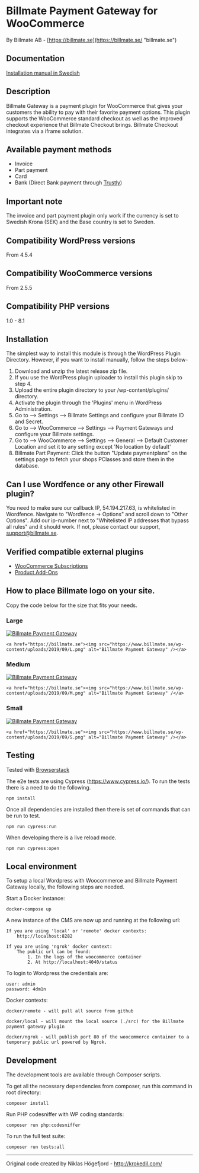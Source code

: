 # Billmate Payment Gateway for WooCommerce
By Billmate AB - [https://billmate.se](https://billmate.se/ "billmate.se")

## Documentation

[Installation manual in Swedish](https://support.billmate.se/hc/sv/sections/360002286018-WooCommerce-Billmate-CustomPay)

## Description 
Billmate Gateway is a payment plugin for WooCommerce that gives your customers the ability to pay with their favorite payment options. This plugin supports the WooCommerce standard checkout as well as the improved checkout experience that Billmate Checkout brings. Billmate Checkout integrates via a iframe solution.

## Available payment methods
* Invoice
* Part payment
* Card
* Bank (Direct Bank payment through [Trustly](https://www.trustly.com))

## Important note
The invoice and part payment plugin only work if the currency is set to Swedish Krona (SEK) and the Base country is set to Sweden.

## Compatibility WordPress versions
From 4.5.4

## Compatibility WooCommerce versions
From 2.5.5

## Compatibility PHP versions
1.0 - 8.1

## Installation
The simplest way to install this module is through the WordPress Plugin Directory. However, if you want to install manually, follow the steps below-
1. Download and unzip the latest release zip file.
2. If you use the WordPress plugin uploader to install this plugin skip to step 4.
3. Upload the entire plugin directory to your /wp-content/plugins/ directory.
4. Activate the plugin through the 'Plugins' menu in WordPress Administration.
5. Go to --> Settings --> Billmate Settings and configure your Billmate ID and Secret.
6. Go to --> WooCommerce --> Settings --> Payment Gateways and configure your Billmate settings.
7. Go to --> WooCommerce --> Settings --> General --> Default Customer Location and set it to any setting except 'No location by default'
8. Billmate Part Payment: Click the button "Update paymentplans" on the settings page to fetch your shops PClasses and store them in the database.

## Can I use Wordfence or any other Firewall plugin?
You need to make sure our callback IP, 54.194.217.63, is whitelisted  in Wordfence. Navigate to "Wordfence -> Options" and scroll down to "Other Options". Add our ip-number next to "Whitelisted IP addresses that bypass all rules" and it should work. If not, please contact our support, support@billmate.se.

## Verified compatible external plugins
* [WooCommerce Subscriptions](https://woocommerce.com/products/woocommerce-subscriptions/ "WooCommerce Subscriptions")
* [Product Add-Ons](https://woocommerce.com/products/product-add-ons/ "Product Add-Ons")

## How to place Billmate logo on your site.
Copy the code below for the size that fits your needs.

### Large
<a href="https://billmate.se"><img src="https://www.billmate.se/wp-content/uploads/2019/09/L.png" alt="Billmate Payment Gateway" /></a>

`<a href="https://billmate.se"><img src="https://www.billmate.se/wp-content/uploads/2019/09/L.png" alt="Billmate Payment Gateway" /></a>`

### Medium
<a href="https://billmate.se"><img src="https://www.billmate.se/wp-content/uploads/2019/09/M.png" alt="Billmate Payment Gateway" /></a>

`<a href="https://billmate.se"><img src="https://www.billmate.se/wp-content/uploads/2019/09/M.png" alt="Billmate Payment Gateway" /</a>`
### Small
<a href="https://billmate.se"><img src="https://www.billmate.se/wp-content/uploads/2019/09/S.png" alt="Billmate Payment Gateway" /></a>

`<a href="https://billmate.se"><img src="https://www.billmate.se/wp-content/uploads/2019/09/S.png" alt="Billmate Payment Gateway" /></a>`

## Testing
Tested with [Browserstack](http://www.browserstack.com)

The e2e tests are using Cypress (https://www.cypress.io/). 
To run the tests there is a need to do the following.

    npm install

Once all dependencies are installed then there is set of commands that can be run to test.

    npm run cypress:run

When developing there is a live reload mode.

    npm run cypress:open

## Local environment
To setup a local Wordpress with Woocommerce and Billmate Payment Gateway locally, the following steps are needed.

Start a Docker instance:

    docker-compose up

A new instance of the CMS are now up and running at the following url:

    If you are using 'local' or 'remote' docker contexts:
        http://localhost:8282

    If you are using 'ngrok' docker context:
        The public url can be found:
            1. In the logs of the woocommerce container
            2. At http://localhost:4040/status

To login to Wordpress the credentials are:

    user: admin
    password: 4dm1n

Docker contexts:

    docker/remote - will pull all source from github

    docker/local - will mount the local source (./src) for the Billmate payment gateway plugin

    docker/ngrok - will publish port 80 of the woocommerce container to a temporary public url powered by Ngrok.


## Development
The development tools are available through Composer scripts.

To get all the necessary dependencies from composer, run this command in root directory:

    composer install

Run PHP codesniffer with WP coding standards:

    composer run php:codesniffer

To run the full test suite:

    composer run tests:all

---
Original code created by Niklas Högefjord - http://krokedil.com/
